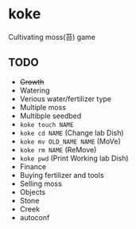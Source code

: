 # koke

Cultivating moss(苔) game

## TODO

- ~~Growth~~
- Watering
 - Verious water/fertilizer type
- Multiple moss
- Multibple seedbed
 - `koke touch NAME`
 - `koke cd NAME` (Change lab Dish)
 - `koke mv OLD_NAME NAME` (MoVe)
 - `koke rm NAME` (ReMove)
 - `koke pwd` (Print Working lab Dish)
- Finance
 - Buying fertilizer and tools
 - Selling moss
- Objects
 - Stone
 - Creek
- autoconf